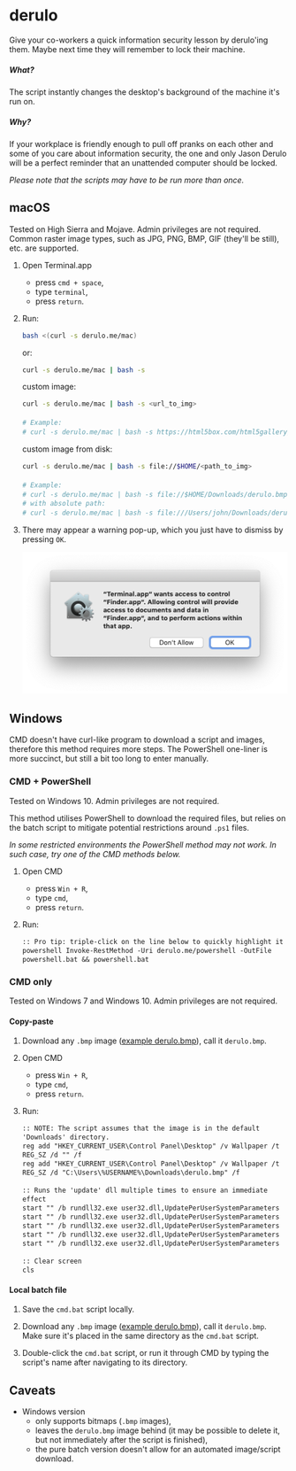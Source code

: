 # derulo

Give your co-workers a quick information security lesson by derulo'ing them. Maybe next time they will remember to lock their machine.

##### What?

The script instantly changes the desktop's background of the machine it's run on.

##### Why?

If your workplace is friendly enough to pull off pranks on each other and some of you care about information security, the one and only Jason Derulo will be a perfect reminder that an unattended computer should be locked.

_Please note that the scripts may have to be run more than once._

## macOS

Tested on High Sierra and Mojave. Admin privileges are not required. Common raster image types, such as JPG, PNG, BMP, GIF (they'll be still), etc. are supported.

1. Open Terminal.app

   - press `cmd + space`,
   - type `terminal`,
   - press `return`.

2. Run:

   ```bash
   bash <(curl -s derulo.me/mac)
   ```

   or:

   ```bash
   curl -s derulo.me/mac | bash -s
   ```

   custom image:

   ```bash
   curl -s derulo.me/mac | bash -s <url_to_img>

   # Example:
   # curl -s derulo.me/mac | bash -s https://html5box.com/html5gallery/images/Waves_1024.jpg
   ```

   custom image from disk:

   ```bash
   curl -s derulo.me/mac | bash -s file://$HOME/<path_to_img>

   # Example:
   # curl -s derulo.me/mac | bash -s file://$HOME/Downloads/derulo.bmp
   # with absolute path:
   # curl -s derulo.me/mac | bash -s file:///Users/john/Downloads/derulo.bmp
   ```

3. There may appear a warning pop-up, which you just have to dismiss by pressing `OK`.

   ![Warning pop-up](https://raw.githubusercontent.com/amrwc/derulo/master/assets/warning-pop-up.png)

## Windows

CMD doesn't have curl-like program to download a script and images, therefore this method requires more steps. The PowerShell one-liner is more succinct, but still a bit too long to enter manually.

### CMD + PowerShell

Tested on Windows 10. Admin privileges are not required.

This method utilises PowerShell to download the required files, but relies on the batch script to mitigate potential restrictions around `.ps1` files.

_In some restricted environments the PowerShell method may not work. In such case, try one of the CMD methods below._

1. Open CMD

   - press `Win + R`,
   - type `cmd`,
   - press `return`.

2. Run:

   ```batch
   :: Pro tip: triple-click on the line below to quickly highlight it
   powershell Invoke-RestMethod -Uri derulo.me/powershell -OutFile powershell.bat && powershell.bat
   ```

### CMD only

Tested on Windows 7 and Windows 10. Admin privileges are not required.

#### Copy-paste

1. Download any `.bmp` image ([example derulo.bmp](http://nsfpl.com/wp-content/uploads/2015/03/jason-derulo.bmp)), call it `derulo.bmp`.

2. Open CMD

   - press `Win + R`,
   - type `cmd`,
   - press `return`.

3. Run:

   ```batch
   :: NOTE: The script assumes that the image is in the default 'Downloads' directory.
   reg add "HKEY_CURRENT_USER\Control Panel\Desktop" /v Wallpaper /t REG_SZ /d "" /f
   reg add "HKEY_CURRENT_USER\Control Panel\Desktop" /v Wallpaper /t REG_SZ /d "C:\Users\%USERNAME%\Downloads\derulo.bmp" /f

   :: Runs the 'update' dll multiple times to ensure an immediate effect
   start "" /b rundll32.exe user32.dll,UpdatePerUserSystemParameters
   start "" /b rundll32.exe user32.dll,UpdatePerUserSystemParameters
   start "" /b rundll32.exe user32.dll,UpdatePerUserSystemParameters
   start "" /b rundll32.exe user32.dll,UpdatePerUserSystemParameters
   start "" /b rundll32.exe user32.dll,UpdatePerUserSystemParameters

   :: Clear screen
   cls
   ```

#### Local batch file

1. Save the `cmd.bat` script locally.

2. Download any `.bmp` image ([example derulo.bmp](http://nsfpl.com/wp-content/uploads/2015/03/jason-derulo.bmp)), call it `derulo.bmp`. Make sure it's placed in the same directory as the `cmd.bat` script.

3. Double-click the `cmd.bat` script, or run it through CMD by typing the script's name after navigating to its directory.

## Caveats

- Windows version
  - only supports bitmaps (`.bmp` images),
  - leaves the `derulo.bmp` image behind (it may be possible to delete it, but not immediately after the script is finished),
  - the pure batch version doesn't allow for an automated image/script download.
